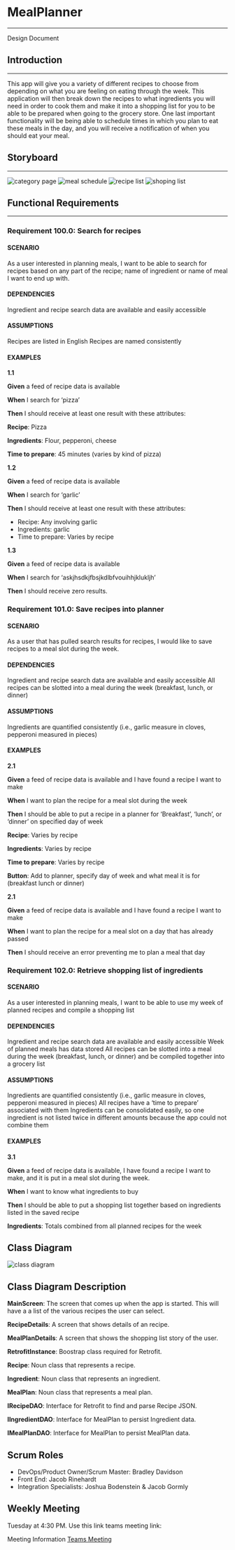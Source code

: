 # MealPlanner
---
Design Document

## Introduction
---

This app will give you a variety of different recipes to choose from depending on what you are feeling on eating through the week.  This application will then break down the recipes to what ingredients you will need in order to cook them and make it into a shopping list for you to be able to be prepared when going to the grocery store.  One last important functionality will be being able to schedule times in which you plan to eat these meals in the day, and you will receive a notification of when you should eat your meal.

## Storyboard
---

![category page](https://user-images.githubusercontent.com/65302404/106343773-105a9680-6275-11eb-8c60-54820fa60255.jpg)
![meal schedule](https://user-images.githubusercontent.com/65302404/106343774-118bc380-6275-11eb-910e-0738656c8017.jpg)
![recipe list](https://user-images.githubusercontent.com/65302404/106343776-13ee1d80-6275-11eb-8fcb-6fa73de2c274.jpg)
![shoping list](https://user-images.githubusercontent.com/65302404/106343777-13ee1d80-6275-11eb-8c0b-40fc4edc7147.jpg)

## Functional Requirements
---

### Requirement 100.0: Search for recipes
#### SCENARIO
As a user interested in planning meals, I want to be able to search for recipes based on any part of the recipe; name of ingredient or name of meal I want to end up with.
#### DEPENDENCIES
Ingredient and recipe search data are available and easily accessible
#### ASSUMPTIONS
Recipes are listed in English
Recipes are named consistently
#### EXAMPLES
**1.1**

**Given** a feed of recipe data is available

**When** I search for ‘pizza’

**Then** I should receive at least one result with these attributes:

**Recipe**: Pizza

**Ingredients**: Flour, pepperoni, cheese

**Time to prepare**: 45 minutes (varies by kind of pizza)

**1.2**

**Given** a feed of recipe data is available

**When** I search for ‘garlic’

**Then** I should receive at least one result with these attributes:

- Recipe: Any involving garlic
- Ingredients: garlic
- Time to prepare: Varies by recipe

**1.3**

**Given** a feed of recipe data is available

**When** I search for ‘askjhsdkjfbsjkdlbfvouihhjklukljh’

**Then** I should receive zero results.


### Requirement 101.0: Save recipes into planner
#### SCENARIO
As a user that has pulled search results for recipes, I would like to save recipes to a meal slot during the week.
#### DEPENDENCIES
Ingredient and recipe search data are available and easily accessible
All recipes can be slotted into a meal during the week (breakfast, lunch, or dinner)
#### ASSUMPTIONS
Ingredients are quantified consistently (i.e., garlic measure in cloves, pepperoni measured in pieces)
#### EXAMPLES
**2.1**

**Given** a feed of recipe data is available and I have found a recipe I want to make

**When** I want to plan the recipe for a meal slot during the week

**Then** I should be able to put a recipe in a planner for ‘Breakfast’, ‘lunch’, or ‘dinner’ on specified day of week

**Recipe**: Varies by recipe

**Ingredients**: Varies by recipe

**Time to prepare**: Varies by recipe

**Button**: Add to planner, specify day of week and what meal it is for (breakfast lunch or dinner)

**2.1**

**Given** a feed of recipe data is available and I have found a recipe I want to make

**When** I want to plan the recipe for a meal slot on a day that has already passed

**Then** I should receive an error preventing me to plan a meal that day

### Requirement 102.0: Retrieve shopping list of ingredients
#### SCENARIO
As a user interested in planning meals, I want to be able to use my week of planned recipes and compile a shopping list
#### DEPENDENCIES
Ingredient and recipe search data are available and easily accessible
Week of planned meals has data stored
All recipes can be slotted into a meal during the week (breakfast, lunch, or dinner) and be
compiled together into a grocery list
#### ASSUMPTIONS
Ingredients are quantified consistently (i.e., garlic measure in cloves, pepperoni measured in pieces)
All recipes have a ‘time to prepare’ associated with them
Ingredients can be consolidated easily, so one ingredient is not listed twice in different amounts because the app could not combine them
#### EXAMPLES
**3.1**

**Given** a feed of recipe data is available, I have found a recipe I want to make, and it is put in a meal slot during the week.

**When** I want to know what ingredients to buy

**Then** I should be able to put a shopping list together based on ingredients listed in the saved recipe

**Ingredients**: Totals combined from all planned recipes for the week

## Class Diagram
![class diagram](https://user-images.githubusercontent.com/65302404/106375414-ceefe700-6359-11eb-8fcf-1da52c8c7195.PNG)

## Class Diagram Description

**MainScreen**: The screen that comes up when the app is started. This will have a a list of the various recipes the user can select.

**RecipeDetails**: A screen that shows details of an recipe.

**MealPlanDetails**: A screen that shows the shopping list story of the user.

**RetrofitInstance**: Boostrap class required for Retrofit.

**Recipe**: Noun class that represents a recipe.

**Ingredient**: Noun class that represents an ingredient.

**MealPlan**: Noun class that represents a meal plan.

**IRecipeDAO**: Interface for Retrofit to find and parse Recipe JSON.

**IIngredientDAO**: Interface for MealPlan to persist Ingredient data.

**IMealPlanDAO**: Interface for MealPlan to persist MealPlan data.


## Scrum Roles

- DevOps/Product Owner/Scrum Master: Bradley Davidson
- Front End: Jacob Rinehardt
- Integration Specialists: Joshua Bodenstein & Jacob Gormly

## Weekly Meeting

Tuesday at 4:30 PM. Use this link teams meeting link:

Meeting Information
[Teams Meeting](https://teams.microsoft.com/l/meetup-join/19%3ameeting_NmUyNjY3MTctZTY1Ny00NjFjLThlNjQtY2UzMWUzZjAzYjFm%40thread.v2/0?context=%7b%22Tid%22%3a%22f5222e6c-5fc6-48eb-8f03-73db18203b63%22%2c%22Oid%22%3a%22684f904f-b75c-4fec-8ab6-78adff6e71ee%22%7d)
